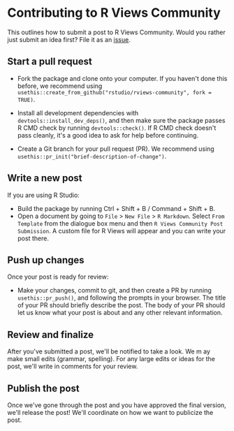 # Contributing to R Views Community

This outlines how to submit a post to R Views Community. Would you rather just submit an idea first? File it as an [issue](https://github.com/rstudio/rviews-community/issues).

## Start a pull request

*   Fork the package and clone onto your computer. If you haven't done this before, we recommend using `usethis::create_from_github("rstudio/rviews-community", fork = TRUE)`.

*   Install all development dependencies with `devtools::install_dev_deps()`, and then make sure the package passes R CMD check by running `devtools::check()`. 
    If R CMD check doesn't pass cleanly, it's a good idea to ask for help before continuing. 
*   Create a Git branch for your pull request (PR). We recommend using `usethis::pr_init("brief-description-of-change")`.

## Write a new post

If you are using R Studio:

* Build the package by running Ctrl + Shift + B / Command + Shift + B.
* Open a document by going to `File` > `New File` > `R Markdown`. Select `From Template` from the dialogue box menu and then `R Views Community Post Submission`. A custom file for R Views will appear and you can write your post there.

## Push up changes

Once your post is ready for review:

*   Make your changes, commit to git, and then create a PR by running `usethis::pr_push()`, and following the prompts in your browser.
    The title of your PR should briefly describe the post.
    The body of your PR should let us know what your post is about and any other relevant information.

## Review and finalize

After you've submitted a post, we'll be notified to take a look. We m ay make small edits (grammar, spelling). For any large edits or ideas for the post, we'll write in comments for your review.

## Publish the post

Once we've gone through the post and you have approved the final version, we'll release the post! We'll coordinate on how we want to publicize the post.
